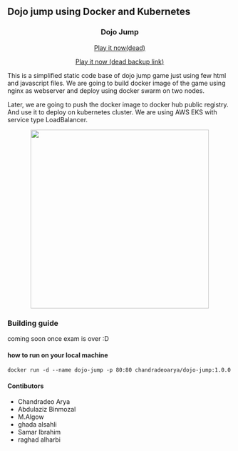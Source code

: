 ## Dojo jump using Docker and Kubernetes


<h3 align="center">
Dojo Jump
</h3>
<p align="center">
 <a href="http://a639835ca735246ee841e2aecde1701c-1023464538.us-west-1.elb.amazonaws.com/">
  Play it now(dead)</a>
</p>


<p align="center">
 <a href="http://a3a321a1bb05748a8804cfdd8836be25-821292124.us-east-1.elb.amazonaws.com/">
  Play it now (dead backup link)</a>

</p>

This is a simplified static code base of dojo jump game just using few html and javascript files. We are going to build docker image of the game using nginx as webserver and deploy using docker swarm on two nodes.

Later, we are going to push the docker image to docker hub public registry. And use it to deploy on kubernetes cluster. We are using AWS EKS with service type LoadBalancer.

<p align="center">
  <img src = "https://github.com/chandradeoarya/dojo-jump/blob/master/dojo-jump.gif?raw=true" width=400>
</p>

### Building guide

coming soon once exam is over :D

#### how to run on your local machine

`docker run -d --name dojo-jump -p 80:80 chandradeoarya/dojo-jump:1.0.0`

#### Contibutors

- Chandradeo Arya
- Abdulaziz Binmozal
- M.Algow
- ghada alsahli
- Samar Ibrahim
- raghad alharbi
